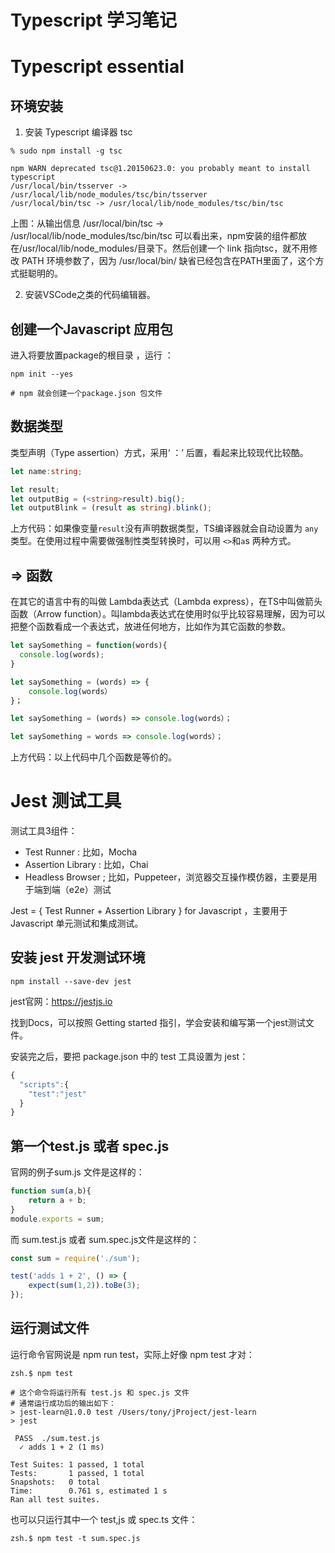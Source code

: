 # Typescript 学习笔记

# Typescript essential

## 环境安装

1. 安装 Typescript 编译器 tsc

```shell
% sudo npm install -g tsc       

npm WARN deprecated tsc@1.20150623.0: you probably meant to install typescript
/usr/local/bin/tsserver -> /usr/local/lib/node_modules/tsc/bin/tsserver
/usr/local/bin/tsc -> /usr/local/lib/node_modules/tsc/bin/tsc
```

上图：从输出信息 /usr/local/bin/tsc -> /usr/local/lib/node_modules/tsc/bin/tsc 可以看出来，npm安装的组件都放在/usr/local/lib/node_modules/目录下。然后创建一个 link 指向tsc，就不用修改 PATH 环境参数了，因为 /usr/local/bin/ 缺省已经包含在PATH里面了，这个方式挺聪明的。

2. 安装VSCode之类的代码编辑器。

## 创建一个Javascript 应用包

进入将要放置package的根目录 ，运行 ：

```shell
npm init --yes

# npm 就会创建一个package.json 包文件
```





## 数据类型



类型声明（Type assertion）方式，采用‘ ：’ 后置，看起来比较现代比较酷。

```typescript
let name:string;

let result;
let outputBig = (<string>result).big();
let outputBlink = (result as string).blink();
```

上方代码：如果像变量`result`没有声明数据类型，TS编译器就会自动设置为 `any` 类型。在使用过程中需要做强制性类型转换时，可以用 `<>`和`a`s 两种方式。



## => 函数



在其它的语言中有的叫做 Lambda表达式（Lambda express），在TS中叫做箭头函数（Arrow function）。叫lambda表达式在使用时似乎比较容易理解，因为可以把整个函数看成一个表达式，放进任何地方，比如作为其它函数的参数。

```typescript
let saySomething = function(words){
  console.log(words);
}

let saySomething = (words) => {
	console.log(words）
}；

let saySomething = (words) => console.log(words）； 

let saySomething = words => console.log(words）；                  
```

上方代码：以上代码中几个函数是等价的。



# Jest 测试工具



测试工具3组件：

- Test Runner : 比如，Mocha
- Assertion Library : 比如，Chai
- Headless Browser ; 比如，Puppeteer，浏览器交互操作模仿器，主要是用于端到端（e2e）测试

Jest = { Test Runner + Assertion Library }  for Javascript ，主要用于Javascript 单元测试和集成测试。

## 安装 jest 开发测试环境

```shell
npm install --save-dev jest
```

jest官网：https://jestjs.io

找到Docs，可以按照 Getting started 指引，学会安装和编写第一个jest测试文件。

安装完之后，要把 package.json 中的 test 工具设置为 jest：

```javascript
{
  "scripts":{
    "test":"jest"
  }
}
```



## 第一个test.js 或者 spec.js 

官网的例子sum.js 文件是这样的：

```javascript
function sum(a,b){
    return a + b;
}
module.exports = sum;
```



而 sum.test.js 或者 sum.spec.js文件是这样的：

``` javascript
const sum = require('./sum');

test('adds 1 + 2', () => {
    expect(sum(1,2)).toBe(3);
});
```



## 运行测试文件

运行命令官网说是 npm run test，实际上好像 npm test 才对：

``` shell
zsh.$ npm test

# 这个命令将运行所有 test.js 和 spec.js 文件
# 通常运行成功后的输出如下：
> jest-learn@1.0.0 test /Users/tony/jProject/jest-learn
> jest

 PASS  ./sum.test.js
  ✓ adds 1 + 2 (1 ms)

Test Suites: 1 passed, 1 total
Tests:       1 passed, 1 total
Snapshots:   0 total
Time:        0.761 s, estimated 1 s
Ran all test suites.
```

也可以只运行其中一个 test,js 或 spec.ts 文件：

``` shell
zsh.$ npm test -t sum.spec.js
```

